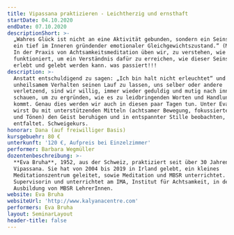 ```yaml
---
title: Vipassana praktizieren - Leichtherzig und ernsthaft
startDate: 04.10.2020
endDate: 07.10.2020
descriptionShort: >-
  „Wahres Glück ist nicht an eine Aktivität gebunden, sondern ein Seinszustand,
  ein tief im Inneren gründender emotionaler Gleichgewichtszustand.“ (M. Ricard)
  In der Praxis von Achtsamkeitsmeditation üben wir, zu verstehen, wie der Geist
  funktioniert, um ein Verständnis dafür zu erreichen, wie dieser Seinszustand
  erlebt und gelebt werden kann. was passiert!!!
description: >-
  Anstatt entschuldigend zu sagen: „Ich bin halt nicht erleuchtet“ und
  unheilsamem Verhalten seinen Lauf zu lassen, uns selber oder andere
  verletzend, sind wir willig, immer wieder geduldig und mutig nach innen zu
  schauen, um zu ergründen, wie es zu leidbringenden Worten und Handlungen
  kommt. Genau dies werden wir auch in diesen paar Tagen tun. Unter Evas Führung
  wirst Du mit unterstützenden Mitteln (achtsamer Bewegung, fokussiertem Atmen
  und Tönen) den Geist beruhigen und in entspannter Stille beobachten, was sich
  entfaltet. Schweigekurs.
honorar: Dana (auf freiwilliger Basis)
kursgebuehr: 80 €
unterkunft: '120 €, Aufpreis bei Einzelzimmer'
performer: Barbara Wegmüller
dozentenbeschreibung: >-
  **Eva Bruha**, 1952, aus der Schweiz, praktiziert seit über 30 Jahren
  Vipassana. Sie hat von 2004 bis 2019 in Irland gelebt, ein kleines
  Meditationszentrum geleitet, sowie Meditation und MBSR unterrichtet. Sie ist
  Supervisorin und unterrichtet am IMA, Institut für Achtsamkeit, in der
  Ausbildung von MBSR LehrerInnen.
website: Eva Bruha
websiteUrl: 'http://www.kalyanacentre.com'
performers: Eva Bruha
layout: SeminarLayout
header-title: false
---
```


